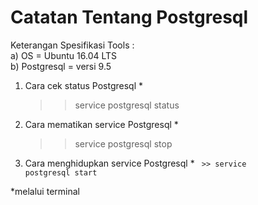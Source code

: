 # Catatan Tentang Postgresql

Keterangan Spesifikasi Tools : <br>
a) OS = Ubuntu 16.04 LTS <br>
b) Postgresql = versi 9.5 

1. Cara cek status Postgresql *
   >> service postgresql status 
   
2. Cara mematikan service Postgresql *
   >> service postgresql stop 
   
3. Cara menghidupkan service Postgresql *
   <code> >> service postgresql start </code>
   
*melalui terminal 
